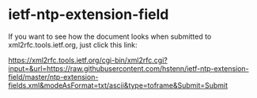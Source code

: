 # ietf-ntp-extension-field

If you want to see how the document looks when submitted to xml2rfc.tools.ietf.org, just click this link:

https://xml2rfc.tools.ietf.org/cgi-bin/xml2rfc.cgi?input=&url=https://raw.githubusercontent.com/hstenn/ietf-ntp-extension-field/master/ntp-extension-fields.xml&modeAsFormat=txt/ascii&type=toframe&Submit=Submit
